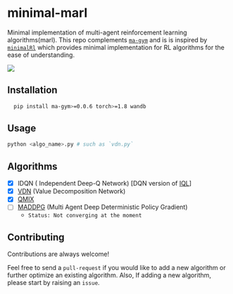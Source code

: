 # minimal-marl

Minimal implementation of multi-agent reinforcement learning algorithms(marl). This repo
complements [`ma-gym`](https://github.com/koulanurag/ma-gym) and is is inspired
by [`minimalRl`](https://github.com/seungeunrho/minimalRL) which provides minimal implementation for RL algorithms for
the ease of understanding.

[![](https://img.shields.io/badge/-Training%20Results-informational?style=for-the-badge)](https://wandb.ai/koulanurag/minimal-marl/reports/Minimal-Marl--Vmlldzo4MzM2MDc?accessToken=vy6dydemfdvekct02pevp3girjvb0tnt1ou2acb2h0fl478hdjqqu8ydbco6uz38)

## Installation

```bash 
  pip install ma-gym>=0.0.6 torch>=1.8 wandb
```

## Usage

```bash
python <algo_name>.py # such as `vdn.py`
```

## Algorithms

- [x] IDQN ( Independent Deep-Q
  Network) [DQN version of [IQL](https://web.media.mit.edu/~cynthiab/Readings/tan-MAS-reinfLearn.pdf)]
- [x] [VDN](https://arxiv.org/abs/1706.05296) (Value Decomposition Network)
- [x] [QMIX](https://arxiv.org/pdf/1803.11485.pdf)
- [ ] [MADDPG](https://arxiv.org/abs/1706.02275) (Multi Agent Deep Deterministic Policy Gradient)
    - `Status: Not converging at the moment`

## Contributing

Contributions are always welcome!

Feel free to send a `pull-request` if you would like to add a new algorithm or further optimize an existing algorithm.
Also, If adding a new algorithm, please start by raising an `issue`.

